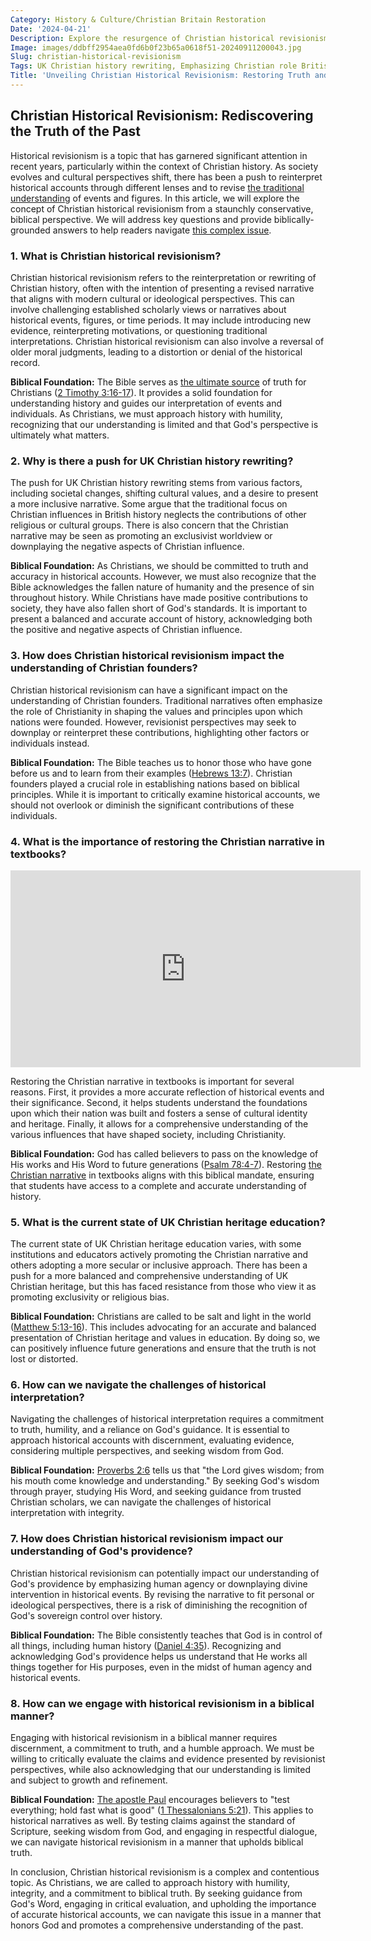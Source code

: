 ```yaml
---
Category: History & Culture/Christian Britain Restoration
Date: '2024-04-21'
Description: Explore the resurgence of Christian historical revisionism in the UK, focusing on efforts to emphasize Christianity's role in the British Empire and restore a Christian narrative in education. Discover the push to rewrite textbooks and highlight Christian founders in reclaiming the nation's heritage.
Image: images/ddbff2954aea0fd6b0f23b65a0618f51-20240911200043.jpg
Slug: christian-historical-revisionism
Tags: UK Christian history rewriting, Emphasizing Christian role British Empire, Christian founders historical focus, Restoring Christian narrative textbooks, UK Christian heritage education push
Title: 'Unveiling Christian Historical Revisionism: Restoring Truth and Faith'
---
```


## Christian Historical Revisionism: Rediscovering the Truth of the Past

Historical revisionism is a topic that has garnered significant attention in recent years, particularly within the context of Christian history. As society evolves and cultural perspectives shift, there has been a push to reinterpret historical accounts through different lenses and to revise [the traditional understanding](/media-and-culture) of events and figures. In this article, we will explore the concept of Christian historical revisionism from a staunchly conservative, biblical perspective. We will address key questions and provide biblically-grounded answers to help readers navigate [this complex issue](/reconciling-bible-and-science).

### 1. What is Christian historical revisionism?

Christian historical revisionism refers to the reinterpretation or rewriting of Christian history, often with the intention of presenting a revised narrative that aligns with modern cultural or ideological perspectives. This can involve challenging established scholarly views or narratives about historical events, figures, or time periods. It may include introducing new evidence, reinterpreting motivations, or questioning traditional interpretations. Christian historical revisionism can also involve a reversal of older moral judgments, leading to a distortion or denial of the historical record.

**Biblical Foundation:** The Bible serves as [the ultimate source](/teacher-training) of truth for Christians ([2 Timothy 3:16-17](https://www.bibleref.com/2-Timothy/3/2-Timothy-3-16.html)). It provides a solid foundation for understanding history and guides our interpretation of events and individuals. As Christians, we must approach history with humility, recognizing that our understanding is limited and that God's perspective is ultimately what matters.

### 2. Why is there a push for UK Christian history rewriting?

The push for UK Christian history rewriting stems from various factors, including societal changes, shifting cultural values, and a desire to present a more inclusive narrative. Some argue that the traditional focus on Christian influences in British history neglects the contributions of other religious or cultural groups. There is also concern that the Christian narrative may be seen as promoting an exclusivist worldview or downplaying the negative aspects of Christian influence.

**Biblical Foundation:** As Christians, we should be committed to truth and accuracy in historical accounts. However, we must also recognize that the Bible acknowledges the fallen nature of humanity and the presence of sin throughout history. While Christians have made positive contributions to society, they have also fallen short of God's standards. It is important to present a balanced and accurate account of history, acknowledging both the positive and negative aspects of Christian influence.

### 3. How does Christian historical revisionism impact the understanding of Christian founders?

Christian historical revisionism can have a significant impact on the understanding of Christian founders. Traditional narratives often emphasize the role of Christianity in shaping the values and principles upon which nations were founded. However, revisionist perspectives may seek to downplay or reinterpret these contributions, highlighting other factors or individuals instead.

**Biblical Foundation:** The Bible teaches us to honor those who have gone before us and to learn from their examples ([Hebrews 13:7](https://www.bibleref.com/Hebrews/13/Hebrews-13-7.html)). Christian founders played a crucial role in establishing nations based on biblical principles. While it is important to critically examine historical accounts, we should not overlook or diminish the significant contributions of these individuals.

### 4. What is the importance of restoring the Christian narrative in textbooks?


<iframe width="560" height="315" src="https://www.youtube.com/embed/5knO8m6zCsE" frameborder="0" allow="autoplay; encrypted-media" allowfullscreen></iframe>


Restoring the Christian narrative in textbooks is important for several reasons. First, it provides a more accurate reflection of historical events and their significance. Second, it helps students understand the foundations upon which their nation was built and fosters a sense of cultural identity and heritage. Finally, it allows for a comprehensive understanding of the various influences that have shaped society, including Christianity.

**Biblical Foundation:** God has called believers to pass on the knowledge of His works and His Word to future generations ([Psalm 78:4-7](https://www.bibleref.com/Psalm/78/Psalm-78-4.html)). Restoring [the Christian narrative](/exploring-biblical-creation-from-adam-to-jesus) in textbooks aligns with this biblical mandate, ensuring that students have access to a complete and accurate understanding of history.

### 5. What is the current state of UK Christian heritage education?

The current state of UK Christian heritage education varies, with some institutions and educators actively promoting the Christian narrative and others adopting a more secular or inclusive approach. There has been a push for a more balanced and comprehensive understanding of UK Christian heritage, but this has faced resistance from those who view it as promoting exclusivity or religious bias.

**Biblical Foundation:** Christians are called to be salt and light in the world ([Matthew 5:13-16](https://www.bibleref.com/Matthew/5/Matthew-5-13.html)). This includes advocating for an accurate and balanced presentation of Christian heritage and values in education. By doing so, we can positively influence future generations and ensure that the truth is not lost or distorted.

### 6. How can we navigate the challenges of historical interpretation?

Navigating the challenges of historical interpretation requires a commitment to truth, humility, and a reliance on God's guidance. It is essential to approach historical accounts with discernment, evaluating evidence, considering multiple perspectives, and seeking wisdom from God.

**Biblical Foundation:** [Proverbs 2:6](https://www.bibleref.com/Proverbs/2/Proverbs-2-6.html) tells us that "the Lord gives wisdom; from his mouth come knowledge and understanding." By seeking God's wisdom through prayer, studying His Word, and seeking guidance from trusted Christian scholars, we can navigate the challenges of historical interpretation with integrity.

### 7. How does Christian historical revisionism impact our understanding of God's providence?

Christian historical revisionism can potentially impact our understanding of God's providence by emphasizing human agency or downplaying divine intervention in historical events. By revising the narrative to fit personal or ideological perspectives, there is a risk of diminishing the recognition of God's sovereign control over history.

**Biblical Foundation:** The Bible consistently teaches that God is in control of all things, including human history ([Daniel 4:35](https://www.bibleref.com/Daniel/4/Daniel-4-35.html)). Recognizing and acknowledging God's providence helps us understand that He works all things together for His purposes, even in the midst of human agency and historical events.

### 8. How can we engage with historical revisionism in a biblical manner?

Engaging with historical revisionism in a biblical manner requires discernment, a commitment to truth, and a humble approach. We must be willing to critically evaluate the claims and evidence presented by revisionist perspectives, while also acknowledging that our understanding is limited and subject to growth and refinement.

**Biblical Foundation:** [The apostle Paul](/mission-and-ethnicity) encourages believers to "test everything; hold fast what is good" ([1 Thessalonians 5:21](https://www.bibleref.com/1-Thessalonians/5/1-Thessalonians-5-21.html)). This applies to historical narratives as well. By testing claims against the standard of Scripture, seeking wisdom from God, and engaging in respectful dialogue, we can navigate historical revisionism in a manner that upholds biblical truth.

In conclusion, Christian historical revisionism is a complex and contentious topic. As Christians, we are called to approach history with humility, integrity, and a commitment to biblical truth. By seeking guidance from God's Word, engaging in critical evaluation, and upholding the importance of accurate historical accounts, we can navigate this issue in a manner that honors God and promotes a comprehensive understanding of the past.